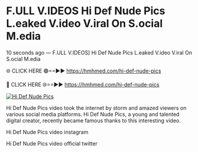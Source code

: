 # F.ULL V.IDEOS Hi Def Nude Pics L.eaked V.ideo V.iral On S.ocial M.edia

10 seconds ago — F.ULL V.IDEOS] Hi Def Nude Pics L.eaked V.ideo V.iral On S.ocial M.edia

🌐 CLICK HERE 🟢==►► https://hmhmed.com/hi-def-nude-pics

🔴 CLICK HERE 🌐==►► https://hmhmed.com/hi-def-nude-pics

[![Hi Def Nude Pics](https://i.imgur.com/dJHk4Zq.gif)](https://hmhmed.com/hi-def-nude-pics)

Hi Def Nude Pics video took the internet by storm and amazed viewers on various social media platforms. Hi Def Nude Pics, a young and talented digital creator, recently became famous thanks to this interesting video.

Hi Def Nude Pics video instagram

Hi Def Nude Pics video official twitter